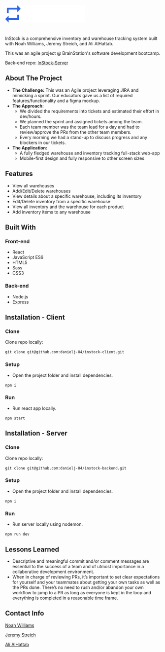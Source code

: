 # ![Instock](/instockclient/src/Assets/Logo/InStock-Logo_2x.png)
<br>
InStock is a comprehensive inventory and warehouse tracking system built with Noah Williams, Jeremy Streich, and Ali AlHattab. 

This was an agile project @ BrainStation's software development bootcamp.

Back-end repo: [InStock-Server](https://github.com/danielj-84/instock-backend)

<!-- 
![Warehouses screenshot](/app-screenshot1.png)
![Warehouse details screenshot](/app-screenshot2.png) -->


## About The Project 
* **The Challenge:** This was an Agile project leveraging JIRA and mimicking a sprint. Our educators gave us a list of required features/functionality and a figma mockup.
* **The Approach:** 
  * We divided the requirements into tickets and estimated their effort in dev/hours.
  * We planned the sprint and assigned tickets among the team.
  * Each team member was the team lead for a day and had to review/approve the PRs from the other team members.
  * Every morning we had a stand-up to discuss progress and any blockers in our tickets.
* **The Application:** 
  *  A fully fledged  warehouse and inventory tracking full-stack web-app
  *  Mobile-first design and fully responsive to other screen sizes

## Features
* View all warehouses
* Add/Edit/Delete warehouses
* View details about a specific warehouse, including its inventory
* Edit/Delete inventory from a specific warehouse
* View all inventory and the warehouse for each product
* Add inventory items to any warehouse

## Built With
### Front-end
* React
* JavaScript ES6
* HTML5
* Sass
* CSS3

### Back-end
* Node.js
* Express

## Installation - Client
### Clone
Clone repo locally:

`git clone git@github.com:danielj-84/instock-client.git`
### Setup
* Open the project folder and install dependencies.

`npm i`
### Run
* Run react app locally.

`npm start`

## Installation - Server
### Clone
Clone repo locally:

`git clone git@github.com:danielj-84/instock-backend.git`
### Setup
* Open the project folder and install dependencies.

`npm i`
### Run
* Run server locally using nodemon.

`npm run dev`

## Lessons Learned
* Descriptive and meaningful commit and/or comment messages are essential to the success of a team and of utmost importance in a collaborative development environment.
* When in charge of reviewing PRs, it’s important to set clear expectations for yourself and your teammates about getting your own tasks as well as the PRs done. There’s no need to rush and/or abandon your own workflow to jump to a PR as long as everyone is kept in the loop and everything is completed in a reasonable time frame.

## Contact Info
[Noah Williams](https://github.com/Noah-J-Williams) 

[Jeremy Streich](https://github.com/jstreich13/) 

[Ali AlHattab](https://github.com/AliAlhattab)

